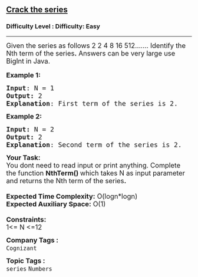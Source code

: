 <h2><a href="https://www.geeksforgeeks.org/problems/crack-the-series0304/1?page=7&status=unsolved&sortBy=accuracy">Crack the series</a></h2><h3>Difficulty Level : Difficulty: Easy</h3><hr><div class="problems_problem_content__Xm_eO"><p><span style="font-size: 18px;">Given the series as follows 2 2 4 8 16 512....... Identify the Nth term of the series<strong>.</strong> Answers can be very large use BigInt in Java.</span><br><br><span style="font-size: 18px;"><strong>Example 1:</strong></span></p>
<pre><span style="font-size: 18px;"><strong>Input</strong>: N = 1
<strong>Output:</strong>&nbsp;2&nbsp;
<strong>Explanation</strong>: First term of the series is 2.
</span></pre>
<p><span style="font-size: 18px;"><strong>Example 2:</strong></span></p>
<pre><span style="font-size: 18px;"><strong>Input: </strong>N = 2
<strong>Output:&nbsp;</strong>2
<strong>Explanation</strong>: Second term of the series is 2.
</span></pre>
<p><span style="font-size: 18px;"><strong>Your Task:&nbsp;&nbsp;</strong><br>You dont need to read input or print anything. Complete the function <strong>NthTerm()&nbsp;</strong>which takes N&nbsp;as input parameter and returns the Nth term of the series<strong>.</strong><br><br><strong>Expected Time Complexity:</strong> O(logn*logn)<br><strong>Expected Auxiliary Space:</strong> O(1)<br><br><strong>Constraints:</strong><br>1&lt;= N&nbsp;&lt;=12</span></p></div><p><span style=font-size:18px><strong>Company Tags : </strong><br><code>Cognizant</code>&nbsp;<br><p><span style=font-size:18px><strong>Topic Tags : </strong><br><code>series</code>&nbsp;<code>Numbers</code>&nbsp;